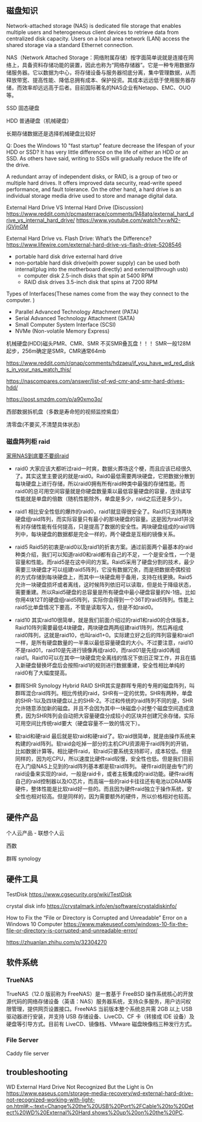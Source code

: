 


## 磁盘知识

Network-attached storage (NAS) is dedicated file storage that enables multiple users and heterogeneous client devices to retrieve data from centralized disk capacity. Users on a local area network (LAN) access the shared storage via a standard Ethernet connection.

NAS（Network Attached Storage：网络附属存储）按字面简单说就是连接在网络上，具备资料存储功能的装置，因此也称为“网络存储器”。它是一种专用数据存储服务器。它以数据为中心，将存储设备与服务器彻底分离，集中管理数据，从而释放带宽、提高性能、降低总拥有成本、保护投资。其成本远远低于使用服务器存储，而效率却远远高于后者。目前国际著名的NAS企业有Netapp、EMC、OUO等。

SSD 固态硬盘

HDD 普通硬盘（机械硬盘）

长期存储数据还是选择机械硬盘比较好

Q: Does the Windows 10 "fast startup" feature decrease the lifespan of your HDD or SSD? It has very little difference on the life of either an HDD or an SSD. As others have said, writing to SSDs will gradually reduce the life of the drive.

A redundant array of independent disks, or RAID, is a group of two or multiple hard drives. It offers improved data security, read-write speed performance, and fault tolerance. On the other hand, a hard drive is an individual storage media drive used to store and manage digital data.

External Hard Drive VS Internal Hard Drive (Discussion)
https://www.reddit.com/r/pcmasterrace/comments/948atg/external_hard_drive_vs_internal_hard_drive/
https://www.youtube.com/watch?v=wN2-jGVjnGM

External Hard Drive vs. Flash Drive: What’s the Difference?
https://www.lifewire.com/external-hard-drive-vs-flash-drive-5208546

+ portable hard disk drive
  external hard drive
+ non-portable hard disk drive(with power supply)
  can be used both internal(plug into the motherboard directly) and external(through usb)
  - computer disk
    2.5-inch disks that spin at 5400 RPM
  - RAID disk drives
    3.5-inch disk that spins at 7200 RPM

Types of Interfaces(These names come from the way they connect to the computer. )
+ Parallel Advanced Technology Attachment (PATA)
+ Serial Advanced Technology Attachment (SATA)
+ Small Computer System Interface (SCSI)
+ NVMe (Non-volatile Memory Express)

机械硬盘(HDD)磁头PMR、CMR、SMR
不买SMR叠瓦盘！！！
SMR一般128M起步，256m确定是SMR，CMR通常64mb

https://www.reddit.com/r/qnap/comments/hdzaeu/if_you_have_wd_red_disks_in_your_nas_watch_this/

https://nascompares.com/answer/list-of-wd-cmr-and-smr-hard-drives-hdd/

https://post.smzdm.com/p/a90xmo3o/

西部数据拆机盘（多数是寿命短的视频监控紫盘）

清零盘(不要买,不清楚具体状态)


### 磁盘阵列柜 raid
[家用NAS到底要不要组raid](https://mp.weixin.qq.com/s/HIwASV2sWZIWtmDKDmDaKg)
+ raid0
  大家应该大都听过raid一时爽，数据火葬场这个梗，而且应该已经很久了。其实这里主要说的就是raid0。Raid0最低需要两块硬盘，它把数据分散到每块硬盘上进行存储，所以raid0拥有所有raid种类中最强的存储性能。而raid0的总可用空间容量就是你硬盘数量乘以最低容量硬盘的容量，连续读写性能就是单盘的倍数（随机性能除外，单盘是多少，raid之后还是多少）。

+ raid1
  相比安全性低的爆炸的raid0，raid1就显得很安全了。Raid1只支持两块硬盘组raid阵列，而实际容量只有最小的那块硬盘的容量。这是因为raid1并没有对存储性能有任何提高，只是提高了数据的安全性。两块硬盘组成的raid1阵列中，每块硬盘的数据都是完全一样的，两个硬盘是互相的镜像关系。
  
+ raid5
  Raid5的初衷是raid0以及raid1的折衷方案。通过前面两个最基本的raid种类介绍，我们可以知道raid0和raid都有自己的不足，一个是安全性，一个是容量和性能。而raid5是在这中间的方案。Raid5采用了硬盘分割的技术，最少需要三块硬盘才可以组建raid5阵列，它没有数据冗余，而是把数据奇偶校验的方式存储到每块硬盘上，而其中一块硬盘用于备用，支持在线更换。Raid5允许一块硬盘损坏或者离线，这时候阵列依旧可以读取，但是处于降级状态，需要重建。所以Raid5硬盘的总容量是所有硬盘中最小硬盘容量的N-1倍。比如你用4块12T的硬盘组raid5阵列，实际你会得到一个36T的raid5阵列。性能上raid5比单盘情况下要高，不管是读取写入，但是不如raid0。
+ raid10
  其实raid10很简单，就是我们前面介绍过的raid1和raid0的合体版本，Raid10阵列需要最低4块硬盘，两块硬盘两两组建raid1阵列，然后再组成raid0阵列，这就是raid10，也叫raid1+0。实际建立好之后的阵列容量和raid1一样，是所有硬盘数量的一半乘以最低容量硬盘的大小。不过要注意，raid10不是raid01，raid10是先进行镜像再组raid0，而raid01是先组raid0再组raid1。Raid10可以在其中一块硬盘完全离线的情况下依旧正常工作，并且在插入新硬盘替换坏盘后会按照raid1的规则进行数据重建，安全性相比单纯的raid0有了大幅度提高。

+ 群晖SHR Synology Hybrid RAID
  SHR其实是群晖专用的专用的磁盘阵列，叫群晖混合raid阵列。相比传统的raid，SHR有一定的优势。SHR有两种，单盘的SHR-1以及四块硬盘以上的SHR-2。不过和传统的raid阵列不同的是，SHR允许随意添加新的磁盘。并且不会因为其中一块磁盘小对整个磁盘空间造成浪费，因为SHR阵列会自动把大容量硬盘分成较小的区块并创建冗余存储，实际可用空间比传统raid要大（硬盘容量不一致的情况下）。
+ 软raid和硬raid
  最后就是软raid和硬raid了。软raid很简单，就是由操作系统来构建的raid阵列。软raid会吃掉一部分的主机CPU资源用于raid阵列的开销，比如数据计算等。相比硬件raid，软raid只要系统支持即可，成本较低。但是同样的，因为吃CPU，所以速度比硬件raid较慢，安全性也低。但是我们目前在入门级NAS上见到的raid阵列基本都是软raid阵列。
  硬件raid则是由专门的raid设备来实现的raid，一般是raid卡，或者主板集成的raid功能。硬件raid有自己的raid控制器以及IO芯片，而高端一些的raid卡往往还有电池以DRAM等硬件，整体性能是比软raid好一些的。而且因为硬件raid独立于操作系统，安全性也相对较高。但是同样的，因为需要额外的硬件，所以价格相对也较高。

## 硬件产品

个人云产品 - 联想个人云

西数

群晖 synology

## 硬件工具
TestDisk
https://www.cgsecurity.org/wiki/TestDisk

crystal disk info
https://crystalmark.info/en/software/crystaldiskinfo/


How to Fix the “File or Directory is Corrupted and Unreadable” Error on a Windows 10 Computer https://www.makeuseof.com/windows-10-fix-the-file-or-directory-is-corrupted-and-unreadable-error/

https://zhuanlan.zhihu.com/p/32304270

## 软件系统
### TrueNAS
TrueNAS（12.0 版前称为 FreeNAS）是一套基于 FreeBSD 操作系统核心的开放源代码的网络存储设备（英语：NAS）服务器系统，支持众多服务，用户访问权限管理，提供网页设置接口。FreeNAS 当前版本整个系统总共需 2GB 以上 USB 驱动器进行安装，并支持 USB 存储设备、LiveCD、CF 卡（转接成 IDE 设备）及硬盘等引导方式。目前有 LiveCD、镜像档、VMware 磁盘映像档三种发行方式。

### File Server
Caddy file server

## troubleshooting
WD External Hard Drive Not Recognized But the Light is On https://www.easeus.com/storage-media-recovery/wd-external-hard-drive-not-recognized-working-with-light-on.html#:~:text=Change%20the%20USB%20Port%2FCable%20to%20Detect%20WD%20External%20Hard,shows%20up%20on%20the%20PC.
